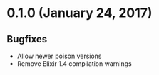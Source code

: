 # 0.1.0 (January 24, 2017)

## Bugfixes

* Allow newer poison versions
* Remove Elixir 1.4 compilation warnings
